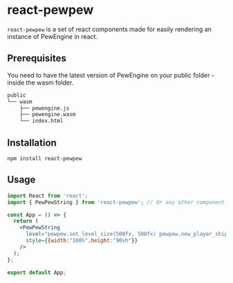 # react-pewpew

`react-pewpew` is a set of react components made for easily rendering an instance of PewEngine in react.<br/>

## Prerequisites

You need to have the latest version of PewEngine on your public folder - inside the wasm folder.<br/>

```bash
public
└── wasm
    ├── pewengine.js
    ├── pewengine.wasm
    └── index.html 
```

## Installation

`npm install react-pewpew`<br/>

## Usage

```jsx
import React from 'react';
import { PewPewString } from 'react-pewpew'; // Or any other component

const App = () => {
  return (
    <PewPewString
      level="pewpew.set_level_size(500fx, 500fx) pewpew.new_player_ship(10fx, 10fx, 0)"
      style={{width:"100%",height:"90vh"}}
    />
  );
};

export default App;
```
